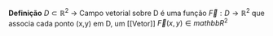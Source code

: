 **Definição** $D\subset \mathbb{R}^2$ -> Campo vetorial sobre D é uma função $\vec F:D\to \mathbb{R}^2$ que associa cada ponto (x,y) em D, um [[Vetor]] $\vec F(x,y)\in mathbb{R^2}$